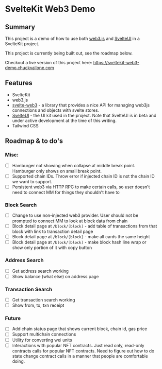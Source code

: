 # SvelteKit Web3 Demo

## Summary

This project is a demo of how to use both [web3.js](https://web3js.readthedocs.io/en/v1.7.4/getting-started.html) and [SvelteUI](https://www.svelteui.org/) in a SvelteKit project.

This project is currently being built out, see the roadmap below.

Checkout a live version of this project here: https://sveltekit-web3-demo.chuckvallone.com

## Features

- SvelteKit
- web3.js
- [svelte-web3](https://github.com/clbrge/svelte-web3) - a library that provides a nice API for managing web3js connections and objects with svelte stores.
- [SvelteUI](https://www.svelteui.org/) - the UI kit used in the project. Note that SvelteUI is in beta and under active development at the time of this writing.
- Tailwind CSS

## Roadmap & to do's

### Misc:

- [ ] Hamburger not showing when collapse at middle break point. Hamburger only shows on small break point.
- [ ] Supported chain IDs. Throw error if injected chain ID is not the chain ID we want to support.
- [ ] Persistent web3 via HTTP RPC to make certain calls, so user doesn't need to connect MM for things they shouldn't have to

### Block Search

- [ ] Change to use non-injected web3 provider. User should not be prompted to connect MM to look at block data from chain
- [ ] Block detail page at `/block/[block]` - add table of transactions from that block with link to transaction detail page
- [ ] Block detail page at `/block/[block]` - make all cards the same height
- [ ] Block detail page at `/block/[block]` - make block hash line wrap or show only portion of it with copy button

### Address Search

- [ ] Get address search working
- [ ] Show balance (what else) on address page

### Transaction Search

- [ ] Get transaction search working
- [ ] Show from, to, txn receipt

### Future

- [ ] Add chain status page that shows current block, chain id, gas price
- [ ] Support multichain connections
- [ ] Utility for converting wei units
- [ ] Interactions with popular NFT contracts. Just read only, read-only contracts calls for popular NFT contracts. Need to figure out how to do state change contract calls in a manner that people are comfortable doing.
